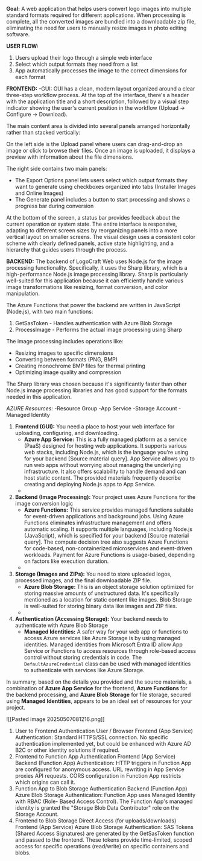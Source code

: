
**Goal:** A web application that helps users convert logo images into multiple standard formats required for different applications. When processing is complete, all the converted images are bundled into a downloadable zip file, eliminating the need for users to manually resize images in photo editing software.

**USER FLOW:** 
1. Users upload their logo through a simple web interface
2. Select which output formats they need from a list
3. App automatically processes the image to the correct dimensions for each format

**FRONTEND:** 
-GUI:
		GUI has a clean, modern layout organized around a clear three-step workflow process. At the top of the interface, there's a header with the application title and a short description, followed by a visual step indicator showing the user's current position in the workflow (Upload → Configure → Download).

The main content area is divided into several panels arranged horizontally rather than stacked vertically:

On the left side is the Upload panel where users can drag-and-drop an image or click to browse their files. Once an image is uploaded, it displays a preview with information about the file dimensions.

The right side contains two main panels:
- The Export Options panel lets users select which output formats they want to generate using checkboxes organized into tabs (Installer Images and Online Images)
- The Generate panel includes a button to start processing and shows a progress bar during conversion

At the bottom of the screen, a status bar provides feedback about the current operation or system state. The entire interface is responsive, adapting to different screen sizes by reorganizing panels into a more vertical layout on smaller screens. The visual design uses a consistent color scheme with clearly defined panels, active state highlighting, and a hierarchy that guides users through the process.		


**BACKEND:**
The backend of LogoCraft Web uses Node.js for the image processing functionality. Specifically, it uses the Sharp library, which is a high-performance Node.js image processing library. Sharp is particularly well-suited for this application because it can efficiently handle various image transformations like resizing, format conversion, and color manipulation.

The Azure Functions that power the backend are written in JavaScript (Node.js), with two main functions:

1. GetSasToken - Handles authentication with Azure Blob Storage
2. ProcessImage - Performs the actual image processing using Sharp

The image processing includes operations like:

- Resizing images to specific dimensions
- Converting between formats (PNG, BMP)
- Creating monochrome BMP files for thermal printing
- Optimizing image quality and compression

The Sharp library was chosen because it's significantly faster than other Node.js image processing libraries and has good support for the formats needed in this application.

*AZURE Resources:*
	-Resource Group
	-App Service
	-Storage Account
	-Managed Identity 

1. **Frontend (GUI):** You need a place to host your web interface for uploading, configuring, and downloading.    
    - **Azure App Service:** This is a fully managed platform as a service (PaaS) designed for hosting web applications. It supports various web stacks, including Node.js, which is the language you're using for your backend [Source material query]. App Service allows you to run web apps without worrying about managing the underlying infrastructure. It also offers scalability to handle demand and can host static content. The provided materials frequently describe creating and deploying Node.js apps to App Service.
    - 
2. **Backend (Image Processing):** Your project uses Azure Functions for the image conversion logic 
    - **Azure Functions:** This service provides managed functions suitable for event-driven applications and background jobs. Using Azure Functions eliminates infrastructure management and offers automatic scaling. It supports multiple languages, including Node.js (JavaScript), which is specified for your backend [Source material query]. The compute decision tree also suggests Azure Functions for code-based, non-containerized microservices and event-driven workloads. Payment for Azure Functions is usage-based, depending on factors like execution duration.
    - 
3. **Storage (Images and ZIPs):** You need to store uploaded logos, processed images, and the final downloadable ZIP file.    
    - **Azure Blob Storage:** This is an object storage solution optimized for storing massive amounts of unstructured data. It's specifically mentioned as a location for static content like images. Blob Storage is well-suited for storing binary data like images and ZIP files.
    - 
4. **Authentication (Accessing Storage):** Your backend needs to authenticate with Azure Blob Storage     
    - **Managed Identities:** A safer way for your web app or functions to access Azure services like Azure Storage is by using managed identities. Managed identities from Microsoft Entra ID allow App Service or Functions to access resources through role-based access control without storing credentials in code. The `DefaultAzureCredential` class can be used with managed identities to authenticate with services like Azure Storage.

In summary, based on the details you provided and the source materials, a combination of **Azure App Service** for the frontend, **Azure Functions** for the backend processing, and **Azure Blob Storage** for file storage, secured using **Managed Identities**, appears to be an ideal set of resources for your project.


![[Pasted image 20250507081216.png]]



1. User to Frontend Authentication
User / Browser
Frontend (App Service)
Authentication: Standard HTTPS/SSL connection. No specific
authentication implemented yet, but could be enhanced with Azure AD
B2C or other identity solutions if required.
2. Frontend to Function App Authentication
Frontend (App Service)
Backend (Function App)
Authentication: HTTP triggers in Function App are configured for
anonymous access. URL rewriting in App Service proxies API requests.
CORS configuration in Function App restricts which origins can call it.
3. Function App to Blob Storage Authentication
Backend (Function App)
Azure Blob Storage
Authentication: Function App uses Managed Identity with RBAC (Role-
Based Access Control). The Function App's managed identity is granted
the "Storage Blob Data Contributor" role on the Storage Account.
4. Frontend to Blob Storage Direct Access (for uploads/downloads)
Frontend (App Service)
Azure Blob Storage
Authentication: SAS Tokens (Shared Access Signatures) are generated by
the GetSasToken function and passed to the frontend. These tokens
provide time-limited, scoped access for specific operations (read/write)
on specific containers and blobs.